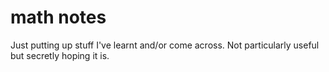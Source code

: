 # math notes
Just putting up stuff I've learnt and/or come across. Not particularly useful but secretly hoping it is.
